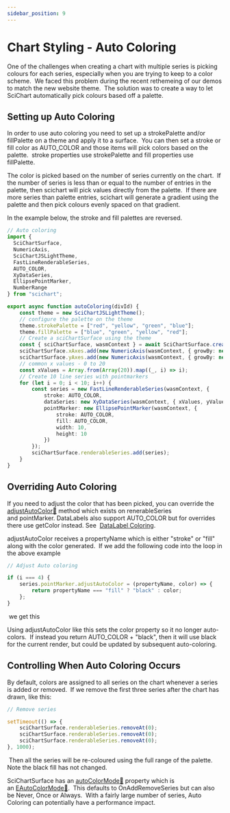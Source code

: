 ```yaml
---
sidebar_position: 9
---
```


# Chart Styling - Auto Coloring

One of the challenges when creating a chart with multiple series is picking colours for each series, especially when you are trying to keep to a color scheme.  We faced this problem during the recent rethemeing of our demos to match the new website theme.  The solution was to create a way to let SciChart automatically pick colours based off a palette.

<ChartFromSciChartDemo 
    src="https://demo.scichart.com/iframe/chart-websocket-bigdata-demo"
    title="Client/Server Websocket Data Streaming"
/>



Setting up Auto Coloring
------------------------

In order to use auto coloring you need to set up a strokePalette and/or fillPalette on a theme and apply it to a surface.  You can then set a stroke or fill color as AUTO\_COLOR and those items will pick colors based on the palette.  stroke properties use strokePalette and fill properties use fillPalette.  

The color is picked based on the number of series currently on the chart.  If the number of series is less than or equal to the number of entries in the palette, then scichart will pick values directly from the palette.  If there are more series than palette entries, scichart will generate a gradient using the palette and then pick colours evenly spaced on that gradient.

In the example below, the stroke and fill palettes are reversed.

```ts
// Auto coloring
import {
  SciChartSurface,
  NumericAxis,
  SciChartJSLightTheme,
  FastLineRenderableSeries,
  AUTO_COLOR,
  XyDataSeries,
  EllipsePointMarker,
  NumberRange
} from "scichart";

export async function autoColoring(divId) {
    const theme = new SciChartJSLightTheme();
    // configure the palette on the theme
    theme.strokePalette = ["red", "yellow", "green", "blue"];
    theme.fillPalette = ["blue", "green", "yellow", "red"];
    // Create a sciChartSurface using the theme
    const { sciChartSurface, wasmContext } = await SciChartSurface.create(divId,{ theme });
    sciChartSurface.xAxes.add(new NumericAxis(wasmContext, { growBy: new NumberRange(0.1, 0.1)}));
    sciChartSurface.yAxes.add(new NumericAxis(wasmContext, { growBy: new NumberRange(0.1, 0.1)}));
    // common x values - 0 to 20
    const xValues = Array.from(Array(20)).map((_, i) => i);
    // Create 10 line series with pointmarkers
    for (let i = 0; i < 10; i++) {
        const series = new FastLineRenderableSeries(wasmContext, {
            stroke: AUTO_COLOR,
            dataSeries: new XyDataSeries(wasmContext, { xValues, yValues: xValues.map(x => Math.sin(x/2) + i)}),
            pointMarker: new EllipsePointMarker(wasmContext, {
                stroke: AUTO_COLOR,
                fill: AUTO_COLOR,
                width: 10,
                height: 10
            })
        });
        sciChartSurface.renderableSeries.add(series);     
    }
}
```

<CenteredImageWrapper
    src="/images/AutoColoring.png"
/>

Overriding Auto Coloring
------------------------

If you need to adjust the color that has been picked, you can override the [adjustAutoColor:blue_book:](https://www.scichart.com/documentation/js/current/typedoc/classes/baserenderableseries.html#adjustautocolor) method which exists on renerableSeries and pointMarker. DataLabels also support AUTO\_COLOR but for overrides there use getColor instead. See  [DataLabel Coloring](/docs/2d-charts/chart-types/data-point-labels/data-label-coloring/index.md).

adjustAutoColor receives a propertyName which is either "stroke" or "fill" along with the color generated.  If we add the following code into the loop in the above example

```ts
// Adjust Auto coloring

if (i === 4) {
    series.pointMarker.adjustAutoColor = (propertyName, color) => {
        return propertyName === "fill" ? "black" : color;
    };
}
```

 we get this

<CenteredImageWrapper
    src="/images/AutoColorAdjust.png"
/>

Using adjustAutoColor like this sets the color property so it no longer auto-colors.  If instead you return AUTO\_COLOR + "black", then it will use black for the current render, but could be updated by subsequent auto-coloring. 

Controlling When Auto Coloring Occurs
-------------------------------------

By default, colors are assigned to all series on the chart whenever a series is added or removed.  If we remove the first three series after the chart has drawn, like this:

```ts
// Remove series

setTimeout(() => {
    sciChartSurface.renderableSeries.removeAt(0);
    sciChartSurface.renderableSeries.removeAt(0);
    sciChartSurface.renderableSeries.removeAt(0);
}, 1000);
```

 Then all the series will be re-coloured using the full range of the palette.  Note the black fill has not changed.

<CenteredImageWrapper
    src="/images/AutoColorRemove.png"
/>

SciChartSurface has an [autoColorMode:blue_book:](https://www.scichart.com/documentation/js/current/typedoc/classes/scichartsurface.html#autocolormode) property which is an [EAutoColorMode:blue_book:](https://www.scichart.com/documentation/js/current/typedoc/enums/eautocolormode.html).  This defaults to OnAddRemoveSeries but can also be Never, Once or Always.  With a fairly large number of series, Auto Coloring can potentially have a performance impact.